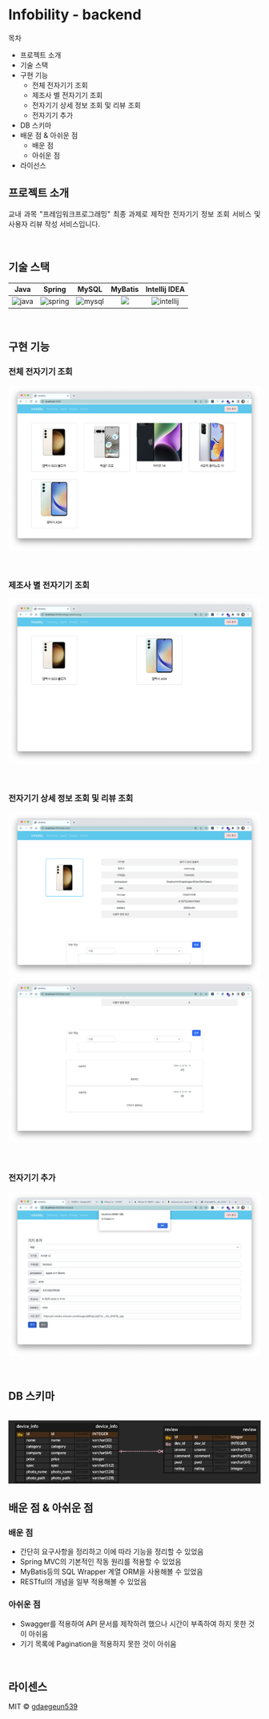 # Infobility - backend
목차
* 프로젝트 소개
* 기술 스택
* 구현 기능
	* 전체 전자기기 조회
	* 제조사 별 전자기기 조회
	* 전자기기 상세 정보 조회 및 리뷰 조회
	* 전자기기 추가
* DB 스키마
* 배운 점 & 아쉬운 점
	* 배운 점
	* 아쉬운 점
* 라이선스

## 프로젝트 소개

<p align="justify">
교내 과목 "프레임워크프로그래밍" 최종 과제로 제작한 전자기기 정보 조회 서비스 및 사용자 리뷰 작성 서비스입니다.
</p>

<br>

## 기술 스택

|  Java   |  Spring   |  MySQL   |                                             MyBatis                                             | Intellij IDEA |
|:-------:|:---------:|:--------:|:-----------------------------------------------------------------------------------------------:|:-------------:|
| ![java] | ![spring] | ![mysql] | <img src="https://github.com/mybatis/logo/blob/master/logo-bird-ninja.png?raw=true" width=50 /> |  ![intellij]  |

<br>

## 구현 기능

### 전체 전자기기 조회
![all_view](/readme_assets/all_view.png)

<br/>

### 제조사 별 전자기기 조회
![manufacturer_view](/readme_assets/manufacturer_view.png)

<br/>

### 전자기기 상세 정보 조회 및 리뷰 조회
![desc_review1](/readme_assets/desc_review1.png)
![desc_review2](/readme_assets/desc_review2.png)

<br/>

### 전자기기 추가
![add_dev](/readme_assets/add_dev.png)

<br/>

## DB 스키마

<p align="center">
  <br>
  <img src="/readme_assets/DB%20Scheme.jpg" alt="Infobility DB Schema">
  <br>
</p>

## 배운 점 & 아쉬운 점

### 배운 점
<p align="justify">

* 간단히 요구사항을 정리하고 이에 따라 기능을 정리할 수 있었음
* Spring MVC의 기본적인 작동 원리를 적용할 수 있었음
* MyBatis등의 SQL Wrapper 계열 ORM을 사용해볼 수 있었음
* RESTful의 개념을 일부 적용해볼 수 있었음

</p>

### 아쉬운 점
<p align="justify">

* Swagger를 적용하여 API 문서를 제작하려 했으나 시간이 부족하여 하지 못한 것이 아쉬움
* 기기 목록에 Pagination을 적용하지 못한 것이 아쉬움

</p>

<br>

## 라이센스

MIT &copy; [gdaegeun539](mailto:gdaegeun539@gmail.com)

<!-- Stack Icon References -->

[java]: https://www.vectorlogo.zone/logos/java/java-icon.svg
[spring]: https://www.vectorlogo.zone/logos/springio/springio-icon.svg
[mysql]: https://www.vectorlogo.zone/logos/mysql/mysql-icon.svg
[intellij]: https://resources.jetbrains.com/storage/products/company/brand/logos/IntelliJ_IDEA_icon.svg
